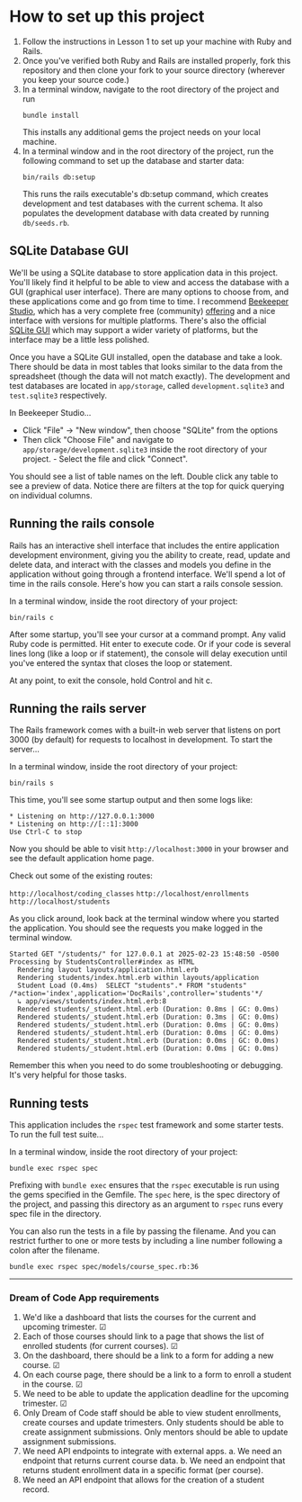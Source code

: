 # How to set up this project

1. Follow the instructions in Lesson 1 to set up your machine with Ruby and Rails.
2. Once you've verified both Ruby and Rails are installed properly, fork this repository and then clone your fork to your source directory (wherever you keep your source code.)
3. In a terminal window, navigate to the root directory of the project and run
   ```
   bundle install
   ```
   This installs any additional gems the project needs on your local machine.
5. In a terminal window and in the root directory of the project, run the following command to set up the database and starter data:
   ```
   bin/rails db:setup
   ```
   This runs the rails executable's db:setup command, which creates development and test databases with the current schema. It also populates the development database with data created by running `db/seeds.rb`.

## SQLite Database GUI

We'll be using a SQLite database to store application data in this project. You'll likely find it helpful to be able to view and access the database with a GUI (graphical user interface). There are many options to choose from, and these applications come and go from time to time. I recommend [Beekeeper Studio](https://www.beekeeperstudio.io/), which has a very complete free (community) [offering](https://www.beekeeperstudio.io/get) and a nice interface with versions for multiple platforms. There's also the official [SQLite GUI](https://sqlitebrowser.org/dl/) which may support a wider variety of platforms, but the interface may be a little less polished.

Once you have a SQLite GUI installed, open the database and take a look. There should be data in most tables that looks similar to the data from the spreadsheet (though the data will not match exactly). The development and test databases are located in `app/storage`, called `development.sqlite3` and `test.sqlite3` respectively.

In Beekeeper Studio...
- Click "File" -> "New window", then choose "SQLite" from the options
- Then click "Choose File" and navigate to `app/storage/development.sqlite3` inside the root directory of your project. - Select the file and click "Connect".

You should see a list of table names on the left. Double click any table to see a preview of data. Notice there are filters at the top for quick querying on individual columns.

## Running the rails console

Rails has an interactive shell interface that includes the entire application development environment, giving you the ability to create, read, update and delete data, and interact with the classes and models you define in the application without going through a frontend interface. We'll spend a lot of time in the rails console. Here's how you can start a rails console session.

In a terminal window, inside the root directory of your project:

```
bin/rails c
```

After some startup, you'll see your cursor at a command prompt. Any valid Ruby code is permitted. Hit enter to execute code. Or if your code is several lines long (like a loop or if statement), the console will delay execution until you've entered the syntax that closes the loop or statement.

At any point, to exit the console, hold Control and hit c.

## Running the rails server

The Rails framework comes with a built-in web server that listens on port 3000 (by default) for requests to localhost in development. To start the server...

In a terminal window, inside the root directory of your project:

```
bin/rails s
```

This time, you'll see some startup output and then some logs like:

```
* Listening on http://127.0.0.1:3000
* Listening on http://[::1]:3000
Use Ctrl-C to stop
```

Now you should be able to visit `http://localhost:3000` in your browser and see the default application home page.

Check out some of the existing routes:

`http://localhost/coding_classes`
`http://localhost/enrollments`
`http://localhost/students`

As you click around, look back at the terminal window where you started the application. You should see the requests you make logged in the terminal window.

```
Started GET "/students/" for 127.0.0.1 at 2025-02-23 15:48:50 -0500
Processing by StudentsController#index as HTML
  Rendering layout layouts/application.html.erb
  Rendering students/index.html.erb within layouts/application
  Student Load (0.4ms)  SELECT "students".* FROM "students" /*action='index',application='DocRails',controller='students'*/
  ↳ app/views/students/index.html.erb:8
  Rendered students/_student.html.erb (Duration: 0.8ms | GC: 0.0ms)
  Rendered students/_student.html.erb (Duration: 0.3ms | GC: 0.0ms)
  Rendered students/_student.html.erb (Duration: 0.0ms | GC: 0.0ms)
  Rendered students/_student.html.erb (Duration: 0.0ms | GC: 0.0ms)
  Rendered students/_student.html.erb (Duration: 0.0ms | GC: 0.0ms)
  Rendered students/_student.html.erb (Duration: 0.0ms | GC: 0.0ms)
```

Remember this when you need to do some troubleshooting or debugging. It's very helpful for those tasks.

## Running tests

This application includes the `rspec` test framework and some starter tests. To run the full test suite...

In a terminal window, inside the root directory of your project:

```
bundle exec rspec spec
```

Prefixing with `bundle exec` ensures that the `rspec` executable is run using the gems specified in the Gemfile. The `spec` here, is the spec directory of the project, and passing this directory as an argument to `rspec` runs every spec file in the directory.

You can also run the tests in a file by passing the filename. And you can restrict further to one or more tests by including a line number following a colon after the filename.

```
bundle exec rspec spec/models/course_spec.rb:36
```

---

### Dream of Code App requirements

1. We'd like a dashboard that lists the courses for the current and upcoming trimester. &#x2611;
2. Each of those courses should link to a page that shows the list of enrolled students (for current courses). &#x2611;
3. On the dashboard, there should be a link to a form for adding a new course. &#x2611;
4. On each course page, there should be a link to a form to enroll a student in the course. &#x2611;
5. We need to be able to update the application deadline for the upcoming trimester. &#x2611;
6. Only Dream of Code staff should be able to view student enrollments, create courses and update trimesters. Only students should be able to create assignment submissions. Only mentors should be able to update assignment submissions.
7. We need API endpoints to integrate with external apps. a. We need an endpoint that returns current course data. b. We need an endpoint that returns student enrollment data in a specific format (per course).
8. We need an API endpoint that allows for the creation of a student record.